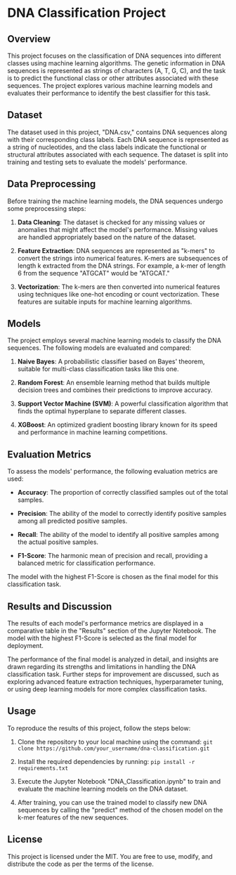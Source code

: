 # DNA Classification Project

## Overview

This project focuses on the classification of DNA sequences into different classes using machine learning algorithms. The genetic information in DNA sequences is represented as strings of characters (A, T, G, C), and the task is to predict the functional class or other attributes associated with these sequences. The project explores various machine learning models and evaluates their performance to identify the best classifier for this task.

## Dataset

The dataset used in this project, "DNA.csv," contains DNA sequences along with their corresponding class labels. Each DNA sequence is represented as a string of nucleotides, and the class labels indicate the functional or structural attributes associated with each sequence. The dataset is split into training and testing sets to evaluate the models' performance.

## Data Preprocessing

Before training the machine learning models, the DNA sequences undergo some preprocessing steps:

1. **Data Cleaning**: The dataset is checked for any missing values or anomalies that might affect the model's performance. Missing values are handled appropriately based on the nature of the dataset.

2. **Feature Extraction**: DNA sequences are represented as "k-mers" to convert the strings into numerical features. K-mers are subsequences of length k extracted from the DNA strings. For example, a k-mer of length 6 from the sequence "ATGCAT" would be "ATGCAT."

3. **Vectorization**: The k-mers are then converted into numerical features using techniques like one-hot encoding or count vectorization. These features are suitable inputs for machine learning algorithms.

## Models

The project employs several machine learning models to classify the DNA sequences. The following models are evaluated and compared:

1. **Naive Bayes**: A probabilistic classifier based on Bayes' theorem, suitable for multi-class classification tasks like this one.

2. **Random Forest**: An ensemble learning method that builds multiple decision trees and combines their predictions to improve accuracy.

3. **Support Vector Machine (SVM)**: A powerful classification algorithm that finds the optimal hyperplane to separate different classes.

4. **XGBoost**: An optimized gradient boosting library known for its speed and performance in machine learning competitions.

## Evaluation Metrics

To assess the models' performance, the following evaluation metrics are used:

- **Accuracy**: The proportion of correctly classified samples out of the total samples.

- **Precision**: The ability of the model to correctly identify positive samples among all predicted positive samples.

- **Recall**: The ability of the model to identify all positive samples among the actual positive samples.

- **F1-Score**: The harmonic mean of precision and recall, providing a balanced metric for classification performance.

The model with the highest F1-Score is chosen as the final model for this classification task.

## Results and Discussion

The results of each model's performance metrics are displayed in a comparative table in the "Results" section of the Jupyter Notebook. The model with the highest F1-Score is selected as the final model for deployment.

The performance of the final model is analyzed in detail, and insights are drawn regarding its strengths and limitations in handling the DNA classification task. Further steps for improvement are discussed, such as exploring advanced feature extraction techniques, hyperparameter tuning, or using deep learning models for more complex classification tasks.

## Usage

To reproduce the results of this project, follow the steps below:

1. Clone the repository to your local machine using the command: `git clone https://github.com/your_username/dna-classification.git`

2. Install the required dependencies by running: `pip install -r requirements.txt`

3. Execute the Jupyter Notebook "DNA_Classification.ipynb" to train and evaluate the machine learning models on the DNA dataset.

4. After training, you can use the trained model to classify new DNA sequences by calling the "predict" method of the chosen model on the k-mer features of the new sequences.


## License
This project is licensed under the MIT. You are free to use, modify, and distribute the code as per the terms of the license.


